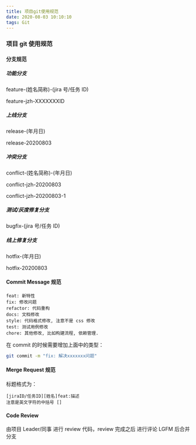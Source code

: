```yaml
---
title: 项目git使用规范
date: 2020-08-03 10:10:10
tags: Git
---
```


### 项目 git 使用规范

#### 分支规范

##### 功能分支

feature-(姓名简称)-(jira 号/任务 ID)

feature-jzh-XXXXXXXID

##### 上线分支

release-(年月日)

release-20200803

##### 冲突分支

conflict-(姓名简称)-(年月日)

conflict-jzh-20200803

conflict-jzh-20200803-1

##### 测试/灰度修复分支

bugfix-(jira 号/任务 ID)

##### 线上修复分支

hotfix-(年月日)

hotfix-20200803

#### Commit Message 规范

```visual basic
feat: 新特性
fix: 修改问题
refactor: 代码重构
docs: 文档修改
style: 代码格式修改, 注意不是 css 修改
test: 测试用例修改
chore: 其他修改, 比如构建流程, 依赖管理.
```

在 commit 的时候需要增加上面中的类型：

```bash
git commit -m "fix: 解决xxxxxxx问题"
```

#### Merge Request 规范

标题格式为：

```visual basic
[jiraID/任务ID][姓名]feat:描述
注意是英文字符的中括号 []
```

#### Code Review

由项目 Leader/同事 进行 review 代码，review 完成之后 进行评论 LGFM 后合并分支

